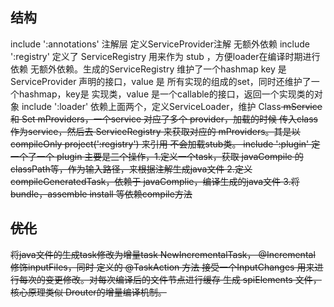 ## 结构
include ':annotations'  注解层  定义ServiceProvider注解 无额外依赖
include ':registry'  定义了 ServiceRegistry 用来作为 stub ，方便loader在编译时期进行依赖  无额外依赖。生成的ServiceRegistry 维护了一个hashmap key 是 ServiceProvider 声明的接口，value 是 所有实现的组成的set，同时还维护了一个hashmap，key是 实现类，value 是一个callable的接口，返回一个实现类的对象
include ':loader'      依赖上面两个，定义ServiceLoader，维护 Class<S> mService 和  Set<S> mProviders，一个service 对应了多个 provider，加载的时候 传入class 作为service，然后去 ServiceRegistry 来获取对应的 mProviders。其是以 compileOnly project(':registry') 来引用 不会加载stub类。
include ':plugin'    定一个了一个 plugin 主要是三个操作，1.定义一个task，获取 javaCompile 的classPath等，作为输入路径，来根据注解生成java文件 2.定义compileGeneratedTask，依赖于 javaComplie，编译生成的java文件 3.将 bundle，assemble install 等依赖compile方法


## 优化
将java文件的生成task修改为增量task NewIncrementalTask， @Incremental 修饰inputFiles，同时 定义的 @TaskAction 方法 接受一个InputChanges 用来进行每次的变更修改。对每次编译后的文件节点进行缓存 生成 spiElements 文件，核心原理类似 Drouter的增量编译机制。